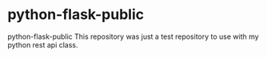 # python-flask-public
python-flask-public
This repository was just a test repository to use with my python rest api class.

